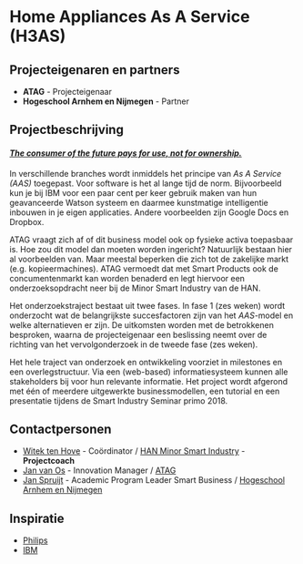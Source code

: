# Home Appliances As A Service (H3AS)

## Projecteigenaren en partners
+ **ATAG** - Projecteigenaar
+ **Hogeschool Arnhem en Nijmegen** - Partner

## Projectbeschrijving
#### *[The consumer of the future pays for use, not for ownership.](https://deemly.co/blog/sharing-owning-consumer-behavior/)*

In verschillende branches wordt inmiddels het principe van *As A Service (AAS)* toegepast. Voor software is het al lange tijd de norm. Bijvoorbeeld kun je bij IBM voor een paar cent per keer gebruik maken van hun geavanceerde Watson systeem en daarmee kunstmatige intelligentie inbouwen in je eigen applicaties. Andere voorbeelden zijn Google Docs en Dropbox.

ATAG vraagt zich af of dit business model ook op fysieke activa toepasbaar is. Hoe zou dit model dan moeten worden ingericht? Natuurlijk bestaan hier al voorbeelden van. Maar meestal beperken die zich tot de zakelijke markt (e.g. kopieermachines). ATAG vermoedt dat met Smart Products ook de concumentenmarkt kan worden benaderd en legt hiervoor een onderzoeksopdracht neer bij de Minor Smart Industry van de HAN.

Het onderzoekstraject bestaat uit twee fases. In fase 1 (zes weken) wordt onderzocht wat de belangrijkste succesfactoren zijn van het *AAS*-model en welke alternatieven er zijn. De uitkomsten worden met de betrokkenen besproken, waarna de projecteigenaar een beslissing neemt over de richting van het vervolgonderzoek in de tweede fase (zes weken).

Het hele traject van onderzoek en ontwikkeling voorziet in milestones en een overlegstructuur. Via een (web-based) informatiesysteem kunnen alle stakeholders bij voor hun relevante informatie. Het project wordt afgerond met één of meerdere uitgewerkte businessmodellen, een tutorial en een presentatie tijdens de Smart Industry Seminar primo 2018.


## Contactpersonen
+ [Witek ten Hove](https://www.linkedin.com/in/witektenhove/) - Coördinator / [HAN Minor Smart Industry](https://witusj.github.io/MinorSI/) - **Projectcoach** 
+ [Jan van Os](linkedin.com/in/jan-van-os-36b4b05) - Innovation Manager / [ATAG](https://www.atag.nl/)
+ [Jan Spruijt](linkedin.com/in/janspruijt) - Academic Program Leader Smart Business / [Hogeschool Arnhem en Nijmegen](https://www.han.nl/)


## Inspiratie
+ [Philips](http://www.philips.com/a-w/about/news/archive/standard/news/press/2015/20150416-Philips-provides-Light-as-a-Service-to-Schiphol-Airport.html)
+ [IBM](https://youtu.be/GsGnyZedlFk)
